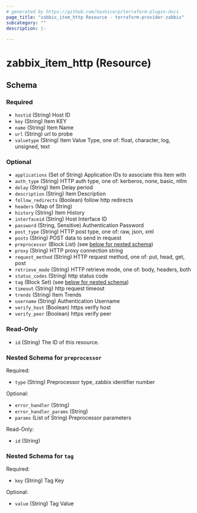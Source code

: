 ```yaml
---
# generated by https://github.com/hashicorp/terraform-plugin-docs
page_title: "zabbix_item_http Resource - terraform-provider-zabbix"
subcategory: ""
description: |-
  
---
```


# zabbix_item_http (Resource)





<!-- schema generated by tfplugindocs -->
## Schema

### Required

- `hostid` (String) Host ID
- `key` (String) Item KEY
- `name` (String) Item Name
- `url` (String) url to probe
- `valuetype` (String) Item Value Type, one of: float, character, log, unsigned, text

### Optional

- `applications` (Set of String) Application IDs to associate this item with
- `auth_type` (String) HTTP auth type, one of: kerberos, none, basic, ntlm
- `delay` (String) Item Delay period
- `description` (String) Item Description
- `follow_redirects` (Boolean) follow http redirects
- `headers` (Map of String)
- `history` (String) Item History
- `interfaceid` (String) Host Interface ID
- `password` (String, Sensitive) Authentication Password
- `post_type` (String) HTTP post type, one of: raw, json, xml
- `posts` (String) POST data to send in request
- `preprocessor` (Block List) (see [below for nested schema](#nestedblock--preprocessor))
- `proxy` (String) HTTP proxy connection string
- `request_method` (String) HTTP request method, one of: put, head, get, post
- `retrieve_mode` (String) HTTP retrieve mode, one of: body, headers, both
- `status_codes` (String) http status code
- `tag` (Block Set) (see [below for nested schema](#nestedblock--tag))
- `timeout` (String) http request timeout
- `trends` (String) Item Trends
- `username` (String) Authentication Username
- `verify_host` (Boolean) https verify host
- `verify_peer` (Boolean) https verify peer

### Read-Only

- `id` (String) The ID of this resource.

<a id="nestedblock--preprocessor"></a>
### Nested Schema for `preprocessor`

Required:

- `type` (String) Preprocessor type, zabbix identifier number

Optional:

- `error_handler` (String)
- `error_handler_params` (String)
- `params` (List of String) Preprocessor parameters

Read-Only:

- `id` (String)


<a id="nestedblock--tag"></a>
### Nested Schema for `tag`

Required:

- `key` (String) Tag Key

Optional:

- `value` (String) Tag Value
